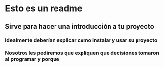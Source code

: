 # Esto es un readme

## Sirve para hacer una introducción a tu proyecto

### Idealmente deberían explicar como instalar y usar su proyecto
### Nosotros les pediremos que expliquen que decisiones tomaron al programar y porque
